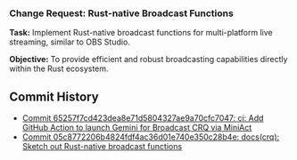 ### Change Request: Rust-native Broadcast Functions

**Task:** Implement Rust-native broadcast functions for multi-platform live streaming, similar to OBS Studio.

**Objective:** To provide efficient and robust broadcasting capabilities directly within the Rust ecosystem.

## Commit History

- [Commit 65257f7cd423dea8e71d5804327ae9a70cfc7047: ci: Add GitHub Action to launch Gemini for Broadcast CRQ via MiniAct](docs/commits/65257f7cd423dea8e71d5804327ae9a70cfc7047_ci_Add_GitHub_Action_to_launch_Gemini_for_Broadcast_CRQ_via_MiniAct.md)
- [Commit 05c8772206b4824fdf4ac36d01e740e350c28b4e: docs(crq): Sketch out Rust-native broadcast functions](docs/commits/05c8772206b4824fdf4ac36d01e740e350c28b4e_docs_crq_Sketch_out_Rust-native_broadcast_functions.md)